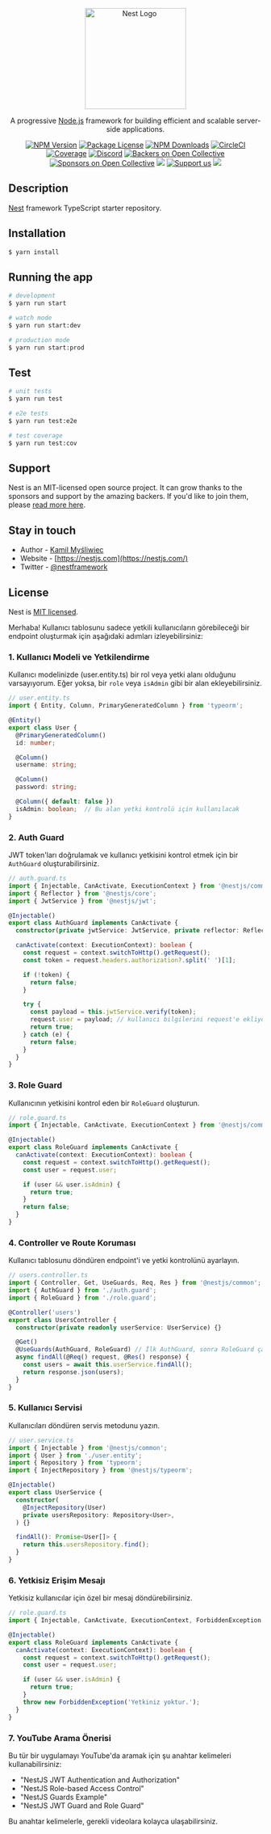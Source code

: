 <p align="center">
  <a href="http://nestjs.com/" target="blank"><img src="https://nestjs.com/img/logo-small.svg" width="200" alt="Nest Logo" /></a>
</p>

[circleci-image]: https://img.shields.io/circleci/build/github/nestjs/nest/master?token=abc123def456
[circleci-url]: https://circleci.com/gh/nestjs/nest

  <p align="center">A progressive <a href="http://nodejs.org" target="_blank">Node.js</a> framework for building efficient and scalable server-side applications.</p>
    <p align="center">
<a href="https://www.npmjs.com/~nestjscore" target="_blank"><img src="https://img.shields.io/npm/v/@nestjs/core.svg" alt="NPM Version" /></a>
<a href="https://www.npmjs.com/~nestjscore" target="_blank"><img src="https://img.shields.io/npm/l/@nestjs/core.svg" alt="Package License" /></a>
<a href="https://www.npmjs.com/~nestjscore" target="_blank"><img src="https://img.shields.io/npm/dm/@nestjs/common.svg" alt="NPM Downloads" /></a>
<a href="https://circleci.com/gh/nestjs/nest" target="_blank"><img src="https://img.shields.io/circleci/build/github/nestjs/nest/master" alt="CircleCI" /></a>
<a href="https://coveralls.io/github/nestjs/nest?branch=master" target="_blank"><img src="https://coveralls.io/repos/github/nestjs/nest/badge.svg?branch=master#9" alt="Coverage" /></a>
<a href="https://discord.gg/G7Qnnhy" target="_blank"><img src="https://img.shields.io/badge/discord-online-brightgreen.svg" alt="Discord"/></a>
<a href="https://opencollective.com/nest#backer" target="_blank"><img src="https://opencollective.com/nest/backers/badge.svg" alt="Backers on Open Collective" /></a>
<a href="https://opencollective.com/nest#sponsor" target="_blank"><img src="https://opencollective.com/nest/sponsors/badge.svg" alt="Sponsors on Open Collective" /></a>
  <a href="https://paypal.me/kamilmysliwiec" target="_blank"><img src="https://img.shields.io/badge/Donate-PayPal-ff3f59.svg"/></a>
    <a href="https://opencollective.com/nest#sponsor"  target="_blank"><img src="https://img.shields.io/badge/Support%20us-Open%20Collective-41B883.svg" alt="Support us"></a>
  <a href="https://twitter.com/nestframework" target="_blank"><img src="https://img.shields.io/twitter/follow/nestframework.svg?style=social&label=Follow"></a>
</p>
  <!--[![Backers on Open Collective](https://opencollective.com/nest/backers/badge.svg)](https://opencollective.com/nest#backer)
  [![Sponsors on Open Collective](https://opencollective.com/nest/sponsors/badge.svg)](https://opencollective.com/nest#sponsor)-->

## Description

[Nest](https://github.com/nestjs/nest) framework TypeScript starter repository.

## Installation

```bash
$ yarn install
```

## Running the app

```bash
# development
$ yarn run start

# watch mode
$ yarn run start:dev

# production mode
$ yarn run start:prod
```

## Test

```bash
# unit tests
$ yarn run test

# e2e tests
$ yarn run test:e2e

# test coverage
$ yarn run test:cov
```

## Support

Nest is an MIT-licensed open source project. It can grow thanks to the sponsors and support by the amazing backers. If you'd like to join them, please [read more here](https://docs.nestjs.com/support).

## Stay in touch

- Author - [Kamil Myśliwiec](https://kamilmysliwiec.com)
- Website - [https://nestjs.com](https://nestjs.com/)
- Twitter - [@nestframework](https://twitter.com/nestframework)

## License

Nest is [MIT licensed](LICENSE).

Merhaba! Kullanıcı tablosunu sadece yetkili kullanıcıların görebileceği bir endpoint oluşturmak için aşağıdaki adımları izleyebilirsiniz:

### 1. Kullanıcı Modeli ve Yetkilendirme
Kullanıcı modelinizde (user.entity.ts) bir rol veya yetki alanı olduğunu varsayıyorum. Eğer yoksa, bir `role` veya `isAdmin` gibi bir alan ekleyebilirsiniz.

```typescript
// user.entity.ts
import { Entity, Column, PrimaryGeneratedColumn } from 'typeorm';

@Entity()
export class User {
  @PrimaryGeneratedColumn()
  id: number;

  @Column()
  username: string;

  @Column()
  password: string;

  @Column({ default: false })
  isAdmin: boolean;  // Bu alan yetki kontrolü için kullanılacak
}
```

### 2. Auth Guard
JWT token'ları doğrulamak ve kullanıcı yetkisini kontrol etmek için bir `AuthGuard` oluşturabilirsiniz.

```typescript
// auth.guard.ts
import { Injectable, CanActivate, ExecutionContext } from '@nestjs/common';
import { Reflector } from '@nestjs/core';
import { JwtService } from '@nestjs/jwt';

@Injectable()
export class AuthGuard implements CanActivate {
  constructor(private jwtService: JwtService, private reflector: Reflector) {}

  canActivate(context: ExecutionContext): boolean {
    const request = context.switchToHttp().getRequest();
    const token = request.headers.authorization?.split(' ')[1];

    if (!token) {
      return false;
    }

    try {
      const payload = this.jwtService.verify(token);
      request.user = payload; // kullanıcı bilgilerini request'e ekliyoruz
      return true;
    } catch (e) {
      return false;
    }
  }
}
```

### 3. Role Guard
Kullanıcının yetkisini kontrol eden bir `RoleGuard` oluşturun.

```typescript
// role.guard.ts
import { Injectable, CanActivate, ExecutionContext } from '@nestjs/common';

@Injectable()
export class RoleGuard implements CanActivate {
  canActivate(context: ExecutionContext): boolean {
    const request = context.switchToHttp().getRequest();
    const user = request.user;

    if (user && user.isAdmin) {
      return true;
    }
    return false;
  }
}
```

### 4. Controller ve Route Koruması
Kullanıcı tablosunu döndüren endpoint'i ve yetki kontrolünü ayarlayın.

```typescript
// users.controller.ts
import { Controller, Get, UseGuards, Req, Res } from '@nestjs/common';
import { AuthGuard } from './auth.guard';
import { RoleGuard } from './role.guard';

@Controller('users')
export class UsersController {
  constructor(private readonly userService: UserService) {}

  @Get()
  @UseGuards(AuthGuard, RoleGuard) // İlk AuthGuard, sonra RoleGuard çalışır
  async findAll(@Req() request, @Res() response) {
    const users = await this.userService.findAll();
    return response.json(users);
  }
}
```

### 5. Kullanıcı Servisi
Kullanıcıları döndüren servis metodunu yazın.

```typescript
// user.service.ts
import { Injectable } from '@nestjs/common';
import { User } from './user.entity';
import { Repository } from 'typeorm';
import { InjectRepository } from '@nestjs/typeorm';

@Injectable()
export class UserService {
  constructor(
    @InjectRepository(User)
    private usersRepository: Repository<User>,
  ) {}

  findAll(): Promise<User[]> {
    return this.usersRepository.find();
  }
}
```

### 6. Yetkisiz Erişim Mesajı
Yetkisiz kullanıcılar için özel bir mesaj döndürebilirsiniz.

```typescript
// role.guard.ts
import { Injectable, CanActivate, ExecutionContext, ForbiddenException } from '@nestjs/common';

@Injectable()
export class RoleGuard implements CanActivate {
  canActivate(context: ExecutionContext): boolean {
    const request = context.switchToHttp().getRequest();
    const user = request.user;

    if (user && user.isAdmin) {
      return true;
    }
    throw new ForbiddenException('Yetkiniz yoktur.');
  }
}
```

### 7. YouTube Arama Önerisi
Bu tür bir uygulamayı YouTube'da aramak için şu anahtar kelimeleri kullanabilirsiniz:
- "NestJS JWT Authentication and Authorization"
- "NestJS Role-based Access Control"
- "NestJS Guards Example"
- "NestJS JWT Guard and Role Guard"

Bu anahtar kelimelerle, gerekli videolara kolayca ulaşabilirsiniz.
